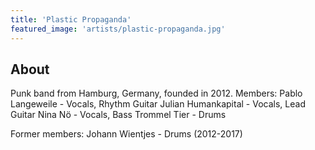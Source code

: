 ```yaml
---
title: 'Plastic Propaganda'
featured_image: 'artists/plastic-propaganda.jpg'
---
```


## About

Punk band from Hamburg, Germany, founded in 2012.
Members:
Pablo Langeweile - Vocals, Rhythm Guitar
Julian Humankapital - Vocals, Lead Guitar
Nina Nö - Vocals, Bass
Trommel Tier - Drums

Former members:
Johann Wientjes - Drums (2012-2017)
